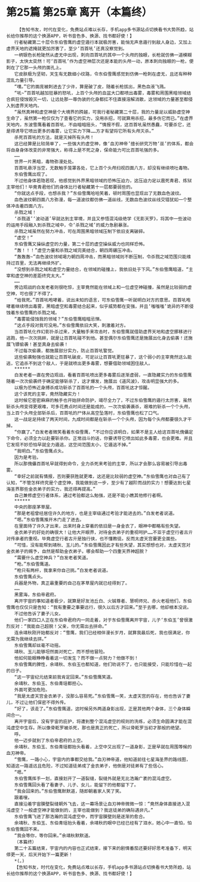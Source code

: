 # 第25篇 第25章 离开（本篇终）
        【告知书友，时代在变化，免费站点难以长存，手机app多书源站点切换看书大势所趋，站长给你推荐的这个换源APP，听书音色多、换源、找书都好使！】
       行者秘藏第二十层令东伯雪鹰的虚空遁行本就极厉害，能悄无声息遁行到敌人身边，又加上虚界天地的遮掩就更加厉害了，至少‘百首吼’还真没察觉到。
       一柄银色长枪陡然从虚无中出现，刺向百首吼的其中一个头颅的独眼，长枪就仿佛一道模糊影子，太快太突然！可‘百首吼’作为虚空神层次还是本能的头颅一动，原本刺向独眼的一枪，便刺在了它那一头颅的面孔上。
       它皮肤极为坚韧，天生有无数细小纹路，令东伯雪鹰感觉到仿佛一枪刺在虚无，且还有种种混乱力量引导。
       “噗。”它的面庞被刺进去了少许，算是破了皮，随着长枪拔出，黑色血液飞溅。
       “吼~”百首吼越加狂暴的怒吼，上百个头颅的血盆大口都喷出毒雾，毒雾和周围黑暗领域结合疯狂侵蚀毁灭一切，让远处那一尊伪装的化身都扛不住直接溶解消散，这领域的力量甚至都侵入到虚界天地内。
       “虽然真神和虚空神是个大境界的跨越，可我行者秘藏第二十层，我的力量足以威胁虚空神生命了，虽然第一枪仅仅为了查看它的实力，没用杀招，可就算用杀招，最多伤它而已。”在虚界天地内，东波雪鹰看着百首吼，不由暗暗摇头，“情报不假，这百首吼虽然愚蠢，可要杀它，还是得诱导它喷出更多的毒雾，让它实力下降……方才有望将它所有头颅灭杀。”
       杀死百首吼的方法，就是灭掉所有头颅！
       这已经算是比较简单了，一些强大的虚空神，像‘血刃神帝’擅长研究万物‘巫’的体系，都会将自身身体改变的非常强大，称得上是不死之身，保命能力可比百首吼强的多。
       ……
       世界一片黑暗，毒物弥漫处处。
       百首吼悬浮当空，无数触手笼罩各处，它上百个头颅扫视四面八方，却没有继续喷吐毒物。
       东伯雪鹰出现了。
       不过他身体若隐若现，他感觉到外界黑暗领域的恐怖压迫力，这压迫力足以震死青君、炼狱主宰他们！毕竟青君他们的身体比行者秘藏第十一层都要弱些的。
       “你就这点手段，也想杀我？”东伯雪鹰哈哈笑着，顿时周围也显现出了无数血色波纹。
       血色波纹朝四面八方弥漫，每一道波纹都仿佛一道丝线，无数血色波纹丝线交错犹如一个整体冲击着四面八方。
       杀戮之域！
       ‘杀戮道’‘波动道’早就达到主宰境，并且又参悟混沌级绝学《无影天罗》，将其中一些波动的运用手段融入到杀戮之域中，令‘杀戮之域’的威力急剧暴涨。
       杀戮之域虽然在努力冲击，可在周围黑暗领域压制下依旧支离破碎。
       “虚空！”
       东伯雪鹰又操纵虚空的力量，第二十层的虚空操纵威力也同样恐怖。
       “轰！！！”虚空力量和杀戮之域完美结合，朝四周碾压冲击。
       “轰轰轰~”血色波纹领域竭力朝四周冲击，而黑暗领域则不断压制，令杀戮之域范围只能维持过百里，无法再继续外扩。
       “没想到杀戮之域和虚空力量结合，在领域的碰撞上，我依旧处于下风。”东伯雪鹰暗道，“主宰和虚空神的差距终究太大。”
       ……
       旁边观战的白发老者则很吃惊，主宰竟然能在领域上和一位虚空神碰撞，虽然是比较弱的虚空神，可也很了不得了。
       “给我死。”百首吼咆哮着，说出未知的语言，可东伯雪鹰一听就明白对方的意思。百首吼咆哮着继续喷出毒雾，黑暗虚空和毒雾结合起来，似乎威势都在变强，并且‘嗤嗤嗤’诡异的不断侵蚀着东伯雪鹰的杀戮之域。
       “毒雾能侵蚀我的领域？”东伯雪鹰暗暗忌惮。
       “这点手段对我可没用。”东伯雪鹰依旧大笑，刺激着对方。
       当百首吼化作幻影扑杀过来，大量触手来攻击时，东伯雪鹰就借助虚界天地和虚空挪移进行逃跑，他一次次挑衅，就是让百首吼碰不到他。甚至偶尔东伯雪鹰还是施展出化身去偷袭！还施展飞镖偷袭！甚至真身去偷袭！
       不过每次偷袭，都施展部分实力，防止百首吼警觉。
       这些偷袭勉强也就能让百首吼破皮，可足以让百首吼更狂暴了，这个弱小的主宰竟然这么能逃，它追杀不到这个敌人，于是就喷出更多毒雾，想要借助领域困住敌人。
       ******
       白发老者一直在旁边观战，看着百首吼喷出更多毒雾后逐渐虚弱，一直隐藏实力的东伯雪鹰随着一次次偷袭终于确定能够斩杀了，这才爆发，施展出《道风波》，攻击明显强大的多。
       以极为恐怖近身搏杀成功斩杀了百首吼的一个头颅，百首吼这才惊醒。
       这个该死的主宰，竟然隐藏实力！
       这时候它密密麻麻的触手也开始拼命防护，竭尽全力了，不过东伯雪鹰的遁行太厉害，虽然斩杀头颅变得更艰难，可多花费点时间还是能成的，一次次偷袭袭杀，艰难的斩杀一个个头颅，当上百个头颅全部斩杀后，百首吼的尸体从高空坠落时，东伯雪鹰也松了口气。
       这一战足足持续了两天时间，九成时间都是在斩杀一个个头颅，因为每个头颅都要很久才干掉。
       “你赢了。”白发老者微笑看着东伯雪鹰，“不过你应该明白，如果不是主人给这百首吼傀儡定下命令，必须全力以赴要斩杀你。正常战斗的话，你要诱导它喷出如此多毒雾，也会更难。并且它发现不妙恐怕早就全力遁逃，这空间范围太小，它遁逃不掉。”
       “我明白。”东伯雪鹰点头。
       因为是考验。
       所以那傀儡百首吼早就得到命令，全力杀死来考验的主宰，所以才会那么容易被引导出毒雾。
       “幸好之前就有情报，否则要获胜就更难，这还是比较弱的虚空神。”东伯雪鹰也对自己有了认知，“不管怎样终究是个虚空神，我能做到这一步，至少有了越阶而战的实力！想要达到七星海圣界那些金衣弟子的实力，我还得再提高。”
       自己兼修虚空行者体系，通过考验都这么勉强，还是不能小瞧其他修行者啊。
       ******
       中央的那座茅草屋。
       “那是老祖曾经居住许久的地方，也是主宰级通过考验才能进去的。”白发老者说道。
       “嗯。”东伯雪鹰推开木门走了进去。
       在里面待了许久才出来，出来时身上穿着的依旧是一身金衣了，眼神中都略有些失望。
       金衣弟子的好处的确很大！让他大开眼界，对待金衣弟子的重视呵护……不亚于虚空行者古亓对传承者的重视。毕竟虚空行者古亓是独行侠，也不懂教徒。反而太虚天宫要更全面些。
       “可惜，没有能帮到靖秋、玉儿的。”东伯雪鹰因此才有些失望，其实想想也对，太虚天宫对金衣弟子的赐予，自然是帮助金衣弟子。哪会帮助一个四重天界神超脱？
       “需要什么虚空神兵？”白发老者笑道。
       “枪。”东伯雪鹰道。
       “枪只有两杆，我拿来你自己挑。”白发老者说道。
       东伯雪鹰点头。
       兵器是外物，真正最重要的自己在茅草屋内就已经得到了。
       ……
       黑雾海，东伯帝君府。
       离开宇宙的事知道者极少，就算是好友池丘白、火铖尊者、慧明师兄、赤火老祖他们，东伯雪鹰也仅仅只是告知：“我有重要之事要远行，很久以后方才回来。”至于去哪，他却根本没说。
       不过他告诉了妻子儿女。
       他们一家四口人正在东伯帝君府内一同走着，对于东伯雪鹰离开宇宙，儿子‘东伯玉’曾很激烈反对：“我能自己超脱！父亲，你无需出去拼命。”
       连余靖秋刚开始都反对：“雪鹰，我们已经相伴漫长岁月，就算我最后死，我也很满足，你无需为我继续去拼。”
       东伯雪鹰却丝毫不动摇。
       靖秋、玉儿能够坦然面对死亡，而不想他冒险。
       他如何能眼睁睁看着这一切发生？而不做一点努力？他做不到！
       东伯雪鹰的脾性，余靖秋、东伯玉也都知道，他们劝说不了，也只能接受，只能珍惜在一起的日子。
       “这一宇宙纪元结束前我肯定回来。”东伯雪鹰笑道。
       余靖秋、东伯玉、东伯青瑶都担心。
       外面可更加危险。
       “我是太虚天宫金衣弟子，没那么容易死。”东伯雪鹰一笑，太虚天宫的存在，他也告诉了妻儿，不过让他们保密不得外传。
       “好了，该走了。”东伯雪鹰道，这时候另外两道身影出现，正是其他两个身体，三个身体瞬间合一。
       离开宇宙后，没有宇宙的庇护，将遭到整个混沌虚空的规则的洗练，必须生命圆满才能在混沌虚空中生存。所以像骨乾罗被杀死，那也是真正的死亡，所以骨乾罗当初才那般的绝望。
       呼。
       他一迈步就到了东伯帝君府的上空。
       余靖秋、东伯玉、东伯青瑶都抬头看着，上空中又出现了一道身影，正是早就在周围等候的血刃神帝。
       “雪鹰，一路小心，宇宙内的事都交给我。”血刃神帝道，他知道前往七星海圣界的路线图，知道这一路遥远且危险，不过知道徒弟成了金衣弟子，他倒是对徒弟有了些信心。
       “嗯。”
       东伯雪鹰挥手一划，直接划开了一道裂缝，裂缝外就是无比浩瀚广袤的混沌虚空。
       东伯雪鹰回头看了看妻子、儿子、女儿，能留下的他都留下了。
       “我会回来的。”东伯雪鹰默默道，随即朝着家人笑了笑。
       跟着嗖。
       直接沿着宇宙膜壁裂缝朝外飞去，这一幕场景让血刃神帝微微一惊：“竟然身体直接进入混沌虚空？一般虚空神才能做到的，主宰也能做到？我这徒弟的确际遇非凡。”
       东伯雪鹰飞进了那浩瀚的混沌虚空中，而宇宙膜壁则是逐渐的愈合。
       余靖秋、东伯玉、东伯青瑶抬头看着，余靖秋的眼中已经已经有了泪水，她心中一直怕，怕东伯雪鹰回不来。
       “我会等你，等你回来。”余靖秋默默道。
       （本篇终）
       第二十五篇结束，宇宙内的内容也正式结束，接下来的剧情番茄还要好好思考准备下，明天停更一天，后天开始下一篇更新！
       *(。)
       【告知书友，时代在变化，免费站点难以长存，手机app多书源站点切换看书大势所趋，站长给你推荐的这个换源APP，听书音色多、换源、找书都好使！】